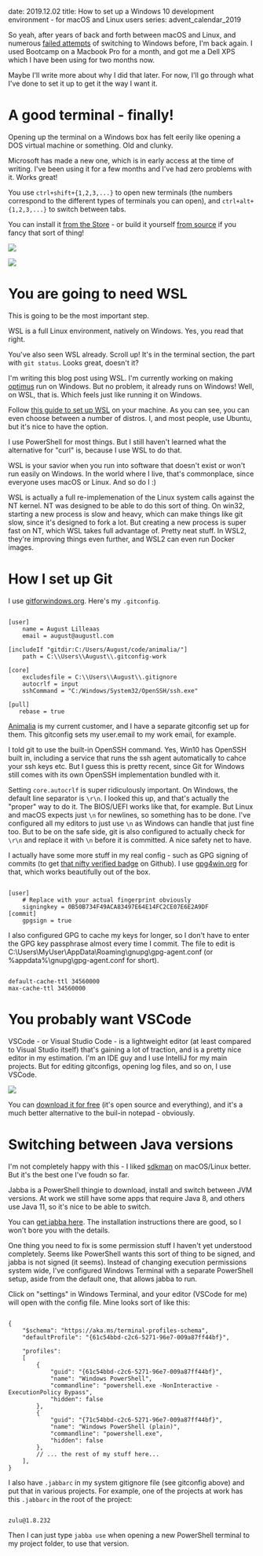 date: 2019.12.02
title: How to set up a Windows 10 development environment - for macOS and Linux users
series: advent_calendar_2019

So yeah, after years of back and forth between macOS and Linux, and numerous [failed attempts](https://augustl.com/blog/2016/notes_on_windows/) of switching to Windows before, I'm back again. I used Bootcamp on a Macbook Pro for a month, and got me a Dell XPS which I have been using for two months now.

Maybe I'll write more about why I did that later. For now, I'll go through what I've done to set it up to get it the way I want it.

# A good terminal - finally!

Opening up the terminal on a Windows box has felt eerily like opening a DOS virtual machine or something. Old and clunky.

Microsoft has made a new one, which is in early access at the time of writing. I've been using it for a few months and I've had zero problems with it. Works great!

You use `ctrl+shift+{1,2,3,...}` to open new terminals (the numbers correspond to the different types of terminals you can open), and `ctrl+alt+{1,2,3,...}` to switch between tabs.

You can install it [from the Store](https://www.microsoft.com/en-us/p/windows-terminal-preview/9n0dx20hk701) - or build it yourself [from source](https://github.com/microsoft/terminal) if you fancy that sort of thing!

<p><img src="/static/posts/win10_dev_env/windows_terminal_1.jpg">
<p><img src="/static/posts/win10_dev_env/windows_terminal_2.jpg">


# You are going to need WSL

This is going to be the most important step.

WSL is a full Linux environment, natively on Windows. Yes, you read that right.

You've also seen WSL already. Scroll up! It's in the terminal section, the part with `git status`. Looks great, doesn't it?

I'm writing this blog post using WSL. I'm currently working on making [optimus](https://github.com/magnars/optimus) run on Windows. But no problem, it already runs on Windows! Well, on WSL, that is. Which feels just like running it on Windows.

Follow [this guide to set up WSL](https://docs.microsoft.com/en-us/windows/wsl/install-win10) on your machine. As you can see, you can even choose between a number of distros. I, and most people, use Ubuntu, but it's nice to have the option.

I use PowerShell for most things. But I still haven't learned what the alternative for "curl" is, because I use WSL to do that.

WSL is your savior when you run into software that doesn't exist or won't run easily on Windows. In the world where I live, that's commonplace, since everyone uses macOS or Linux. And so do I :) 

WSL is actually a full re-implemenation of the Linux system calls against the NT kernel. NT was designed to be able to do this sort of thing. On win32, starting a new process is slow and heavy, which can make things like git slow, since it's designed to fork a lot. But creating a new process is super fast on NT, which WSL takes full advantage of. Pretty neat stuff. In WSL2, they're improving things even further, and WSL2 can even run Docker images.

# How I set up Git

I use [gitforwindows.org](https://gitforwindows.org/). Here's my `.gitconfig`.

<pre><code data-lang="properties">
[user]
    name = August Lilleaas
    email = august@augustl.com

[includeIf "gitdir:C:/Users/August/code/animalia/"]
    path = C:\\Users\\August\\.gitconfig-work
    
[core]
    excludesfile = C:\\Users\\August\\.gitignore
    autocrlf = input
    sshCommand = "C:/Windows/System32/OpenSSH/ssh.exe"
    
[pull]
   rebase = true
</code></pre>

[Animalia](https://animalia.no) is my current customer, and I have a separate gitconfig set up for them. This gitconfig sets my user.email to my work email, for example.

I told git to use the built-in OpenSSH command. Yes, Win10 has OpenSSH built in, including a service that runs the ssh agent automatically to cahce your ssh keys etc. But I guess this is pretty recent, since Git for Windows still comes with its own OpenSSH implementation bundled with it.

Setting `core.autocrlf` is super ridiculously important. On Windows, the default line separator is `\r\n`. I looked this up, and that's actually the "proper" way to do it. The BIOS/UEFI works like that, for example. But Linux and macOS expects just `\n` for newlines, so something has to be done. I've configured all my editors to just use `\n` as Windows can handle that just fine too. But to be on the safe side, git is also configured to actually check for `\r\n` and replace it with `\n` before it is committed. A nice safety net to have.

I actually have some more stuff in my real config - such as GPG signing of commits (to get [that nifty verified badge](https://github.com/augustl/augustl.com/commit/c27d49ae59272cf2e1764339e5e913d9d033268f) on Github). I use [gpg4win.org](https://www.gpg4win.org/) for that, which works beautifully out of the box.

<pre><code data-lang="properties">
[user]
    # Replace with your actual fingerprint obviously
    signingkey = 0B50B734F49ACA83497E64E14FC2CE07E6E2A9DF
[commit]
    gpgsign = true
</code></pre>

I also configured GPG to cache my keys for longer, so I don't have to enter the GPG key passphrase almost every time I commit. The file to edit is C:\Users\MyUser\AppData\Roaming\gnupg\gpg-agent.conf (or %appdata%\gnupg\gpg-agent.conf for short).

<pre><code data-lang="ini">
default-cache-ttl 34560000
max-cache-ttl 34560000
</code></pre>

# You probably want VSCode

VSCode - or Visual Studio Code - is a lightweight editor (at least compared to Visual Studio itself) that's gaining a lot of traction, and is a pretty nice editor in my estimation. I'm an IDE guy and I use IntelliJ for my main projects. But for editing gitconfigs, opening log files, and so on, I use VSCode.

<p><img src="/static/posts/win10_dev_env/vscode.jpg">


You can [download it for free](https://code.visualstudio.com/) (it's open source and everything), and it's a much better alternative to the buil-in notepad - obviously.

# Switching between Java versions

I'm not completely happy with this - I liked [sdkman](https://sdkman.io/) on macOS/Linux better. But it's the best one I've foudn so far.

Jabba is a PowerShell thingie to download, install and switch between JVM versions. At work we still have some apps that require Java 8, and others use Java 11, so it's nice to be able to switch.

You can [get jabba here](https://sdkman.io/). The installation instructions there are good, so I won't bore you with the details.

One thing you need to fix is some permission stuff I haven't yet understood completely. Seems like PowerShell wants this sort of thing to be signed, and jabba is not signed (it seems). Instead of changing execution permissions system wide, I've configured Windows Terminal with a separate PowerShell setup, aside from the default one, that allows jabba to run.

Click on "settings" in Windows Terminal, and your editor (VSCode for me) will open with the config file. Mine looks sort of like this:

<pre><code data-lang="js">
{
    "$schema": "https://aka.ms/terminal-profiles-schema",
    "defaultProfile": "{61c54bbd-c2c6-5271-96e7-009a87ff44bf}",

    "profiles":
    [
        {
            "guid": "{61c54bbd-c2c6-5271-96e7-009a87ff44bf}",
            "name": "Windows PowerShell",
            "commandline": "powershell.exe -NonInteractive -ExecutionPolicy Bypass",
            "hidden": false
        },
        {
            "guid": "{71c54bbd-c2c6-5271-96e7-009a87ff44bf}",
            "name": "Windows PowerShell (plain)",
            "commandline": "powershell.exe",
            "hidden": false
        },
        // ... the rest of my stuff here...
    ],
}
</code></pre>

I also have `.jabbarc` in my system gitignore file (see gitconfig above) and put that in various projects. For example, one of the projects at work has this `.jabbarc` in the root of the project:

<pre><code>
zulu@1.8.232
</code></pre>

Then I can just type `jabba use` when opening a new PowerShell terminal to my project folder, to use that version.